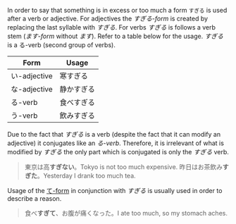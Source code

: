 In order to say that something is in excess or too much a form `すぎる` is used after a verb or adjective. For adjectives the *すぎる-form* is created by replacing the last syllable with *すぎる*. For verbs *すぎる* is follows a verb stem (*ます-form* without *ます*). Refer to a table below for the usage. *すぎる* is a る-verb (second group of verbs).

|Form|Usage|
|-|-|
|い-adjective|寒すぎる|
|な-adjective|静かすぎる|
|る-verb|食べすぎる|
|う-verb|飲みすぎる|

Due to the fact that *すぎる* is a verb (despite the fact that it can modify an adjective) it conjugates like an *る-verb*. Therefore, it is irrelevant of what is modified by *すぎる* the only part which is conjugated is only the *すぎる* verb.
>東京は高**すぎない**。Tokyo is not too much expensive.
>昨日はお茶飲み**すぎた**。Yesterday I drank too much tea.

Usage of the [て-form](52) in conjunction with *すぎる* is usually used in order to describe a reason.
>食べ**すぎて**、お腹が痛くなった。I ate too much, so my stomach aches.